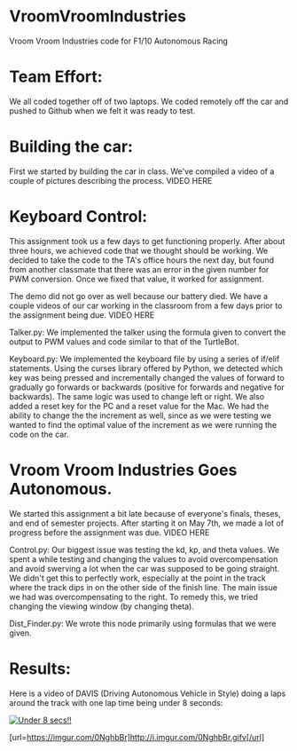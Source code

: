 # VroomVroomIndustries
Vroom Vroom Industries code for F1/10 Autonomous Racing

# Team Effort:
We all coded together off of two laptops. We coded remotely off the car and pushed to Github when we felt it was ready to test. 
	
# Building the car: 
First we started by building the car in class. We've compiled a video of a couple of pictures describing the process. 
VIDEO HERE

# Keyboard Control: 
This assignment took us a few days to get functioning properly. After about three hours, we achieved code that we thought should be working. We decided to take the code to the TA's office hours the next day, but found from another classmate that there was an error in the given number for PWM conversion. Once we fixed that value, it worked for assignment. 

The demo did not go over as well because our battery died. We have a couple videos of our car working in the classroom from a few days prior to the assignment being due. 
VIDEO HERE
	
Talker.py:
We implemented the talker using the formula given to convert the output to PWM values and code similar to that of the TurtleBot. 

Keyboard.py:
We implemented the keyboard file by using a series of if/elif statements. Using the curses library offered by Python, we detected which key was being pressed and incrementally changed the values of forward to gradually go forwards or backwards (positive for forwards and negative for backwards). The same logic was used to change left or right. We also added a reset key for the PC and a reset value for the Mac. We had the ability to change the the increment as well, since as we were testing we wanted to find the optimal value of the increment as we were running the code on the car.
		
# Vroom Vroom Industries Goes Autonomous. 
We started this assignment a bit late because of everyone's finals, theses, and end of semester projects. After starting it on May 7th, we made a lot of progress before the assignment was due. 
VIDEO HERE

Control.py: 
Our biggest issue was testing the kd, kp, and theta values. We spent a while testing and changing the values to avoid overcompensation and avoid swerving a lot when the car was supposed to be going straight. We didn't get this to perfectly work, especially at the point in the track where the track dips in on the other side of the finish line. The main issue we had was overcompensating to the right. To remedy this, we tried changing the viewing window (by changing theta).  
		
Dist_Finder.py:
We wrote this node primarily using formulas that we were given. 

# Results:
Here is a video of DAVIS (Driving Autonomous Vehicle in Style) doing a laps around the track with one lap time being under 8 seconds:

<a href="https://i.imgur.com/0NghbBr"><img src="https://i.imgur.com/0NghbBr.gifv" title="Under 8 secs!!"/></a>

[url=https://imgur.com/0NghbBr]http://i.imgur.com/0NghbBr.gifv[/url]

